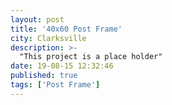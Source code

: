 ```yaml
---
layout: post
title: '40x60 Post Frame'
city: Clarksville
description: >-
  "This project is a place holder"
date: 19-08-15 12:32:46
published: true
tags: ['Post Frame']
---
```

